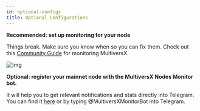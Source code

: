```yaml
---
id: optional-configs
title: Optional Configurations
---
```


**Recommended: set up monitoring for your node**

Things break. Make sure you know when so you can fix them. Check out this [Community Guide](https://thepalmtree.network/main-blog/new-monitoring-elrond-nodes-guide) for monitoring MultiversX.

![img](https://gblobscdn.gitbook.com/assets%2F-LhHlNldCYgbyqXEGXUS%2F-M6EJS4jtp_C93Vv0hyK%2F-M6ENGHGxaFEfZSkcbBN%2Fimage.png?alt=media&token=33fbe86f-648f-42d2-b7a2-bc03852313d1)

**Optional: register your mainnet node with the MultiversX Nodes Monitor bot.**

It will help you to get relevant notifications and stats directly into Telegram. You can find it [here](https://t.me/MultiversXMonitorBot) or by typing @MultiversXMonitorBot into Telegram.
